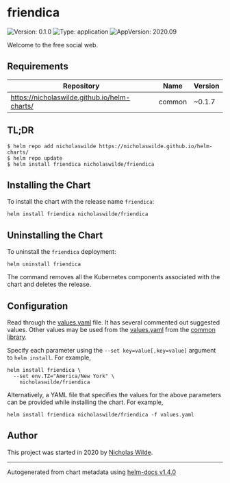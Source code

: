 # friendica

![Version: 0.1.0](https://img.shields.io/badge/Version-0.1.0-informational?style=flat-square) ![Type: application](https://img.shields.io/badge/Type-application-informational?style=flat-square) ![AppVersion: 2020.09](https://img.shields.io/badge/AppVersion-2020.09-informational?style=flat-square)

Welcome to the free social web.

## Requirements

| Repository | Name | Version |
|------------|------|---------|
| https://nicholaswilde.github.io/helm-charts/ | common | ~0.1.7 |

## TL;DR
```console
$ helm repo add nicholaswilde https://nicholaswilde.github.io/helm-charts/
$ helm repo update
$ helm install friendica nicholaswilde/friendica
```

## Installing the Chart
To install the chart with the release name `friendica`:
```console
helm install friendica nicholaswilde/friendica
```

## Uninstalling the Chart
To uninstall the `friendica` deployment:
```console
helm uninstall friendica
```
The command removes all the Kubernetes components associated with the chart and deletes the release.

## Configuration

Read through the [values.yaml](./values.yaml) file. It has several commented out suggested values.
Other values may be used from the [values.yaml](../common/values.yaml) from the [common library](../common).

Specify each parameter using the `--set key=value[,key=value]` argument to `helm install`. For example,
```console
helm install friendica \
  --set env.TZ="America/New York" \
    nicholaswilde/friendica
```

Alternatively, a YAML file that specifies the values for the above parameters can be provided while installing the chart.
For example,
```console
helm install friendica nicholaswilde/friendica -f values.yaml
```

## Author
This project was started in 2020 by [Nicholas Wilde](https://github.com/nicholaswilde).

----------------------------------------------
Autogenerated from chart metadata using [helm-docs v1.4.0](https://github.com/norwoodj/helm-docs/releases/v1.4.0)
